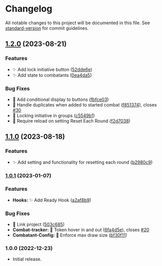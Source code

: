 # Changelog

All notable changes to this project will be documented in this file. See [standard-version](https://github.com/conventional-changelog/standard-version) for commit guidelines.

## [1.2.0](https://github.com/fvtt-fria-ligan/yearzero-combat-fvtt/compare/1.1.0...1.2.0) (2023-08-21)


### Features

* ✨ Add lock initiative button ([52dde6e](https://github.com/fvtt-fria-ligan/yearzero-combat-fvtt/commit/52dde6eb8c4eae851e00d92c4e2bb73ba71b7b61))
* ✨ Add state to combatants ([0ea4da5](https://github.com/fvtt-fria-ligan/yearzero-combat-fvtt/commit/0ea4da5672811cd080c411cf50adc64488a2e454))


### Bug Fixes

* 🐛 Add conditional display to buttons ([fbfce03](https://github.com/fvtt-fria-ligan/yearzero-combat-fvtt/commit/fbfce0310f9f2b11ecd78c4be320ce516df9e9d7))
* 🐛 Handle duplicates when added to started combat ([f851374](https://github.com/fvtt-fria-ligan/yearzero-combat-fvtt/commit/f85137419e4bb8bc76b5e1219123569bd0b4bf71)), closes [#30](https://github.com/fvtt-fria-ligan/yearzero-combat-fvtt/issues/30)
* 🐛 Locking initiative in groups ([c5549b1](https://github.com/fvtt-fria-ligan/yearzero-combat-fvtt/commit/c5549b182db8eefab543379e0b785efa1dfb2977))
* 🐛 Require reload on setting Reset Each Round ([f2d7038](https://github.com/fvtt-fria-ligan/yearzero-combat-fvtt/commit/f2d7038bb0f3e4930e3b03239e14211a397a9f03))

## [1.1.0](https://github.com/fvtt-fria-ligan/yearzero-combat-fvtt/compare/1.0.1...1.1.0) (2023-08-18)


### Features

* ✨ Add setting and functionality for resetting each round ([b2980c9](https://github.com/fvtt-fria-ligan/yearzero-combat-fvtt/commit/b2980c961977231d0af76cac2daabc076ecb669b))

### [1.0.1](https://github.com/fvtt-fria-ligan/yearzero-combat-fvtt/compare/1.0.0...1.0.1) (2023-01-07)


### Features

* **Hooks:** ✨ Add Ready Hook ([a2af8b9](https://github.com/fvtt-fria-ligan/yearzero-combat-fvtt/commit/a2af8b9dd156cded2b7c58e969a947e86017bd9a))


### Bug Fixes

* 🐛 Link project ([503c685](https://github.com/fvtt-fria-ligan/yearzero-combat-fvtt/commit/503c68596bba9d765a66273ba013d1f3c57ce9fc))
* **Combat-tracker:** 🐛 Token hover in and out ([6fa4d5e](https://github.com/fvtt-fria-ligan/yearzero-combat-fvtt/commit/6fa4d5e83f39166819240d829a4196dc497801ec)), closes [#20](https://github.com/fvtt-fria-ligan/yearzero-combat-fvtt/issues/20)
* **Combatant-Config:** 🐛 Enforce max draw size ([bf30f11](https://github.com/fvtt-fria-ligan/yearzero-combat-fvtt/commit/bf30f11353acd046de75c73157a99ea9fb491451))

### 1.0.0 (2022-12-23)

* Initial release.
